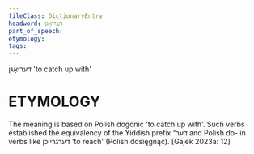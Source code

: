 ```yaml
---
fileClass: DictionaryEntry
headword: דעריאָגן
part_of_speech: 
etymology: 
tags: 
---
```

דעריאָגן
'to catch up with'

ETYMOLOGY
===========
The meaning is based on Polish dogonić 'to catch up with'. Such verbs established the equivalency of the Yiddish prefix דער־ and Polish do- in verbs like דערגרייכן 'to reach' (Polish dosięgnąć).
[Gajek 2023a: 12]